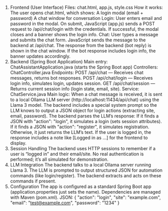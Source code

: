1. Frontend (User Interface)
Files: chat.html, app.js, style.css
How it works:
The user opens chat.html, which shows:
A login modal (email + password)
A chat window for conversation
Login:
User enters email and password in the modal.
On submit, JavaScript (app.js) sends a POST request to /api/chat/login with the credentials.
If successful, the modal closes and a banner shows the login info.
Chat:
User types a message and submits the chat form.
JavaScript sends the message to the backend at /api/chat.
The response from the backend (bot reply) is shown in the chat window.
If the bot response includes login info, the banner updates accordingly.
2. Backend (Spring Boot Application)
Main entry: ChatAssistantApplication.java (starts the Spring Boot app)
Controllers: ChatController.java
Endpoints:
POST /api/chat — Receives chat messages, returns bot responses.
POST /api/chat/login — Receives login info, simulates login, updates session.
GET /api/chat/session — Returns current session info (login state, email, site).
Service: ChatService.java
Main logic:
When a chat message is received, it is sent to a local Ollama LLM server (http://localhost:11434/api/chat) using the Llama 3 model.
The backend includes a special system prompt so the LLM knows to output a JSON object for login actions (extracting site, email, password).
The backend parses the LLM’s response:
If it finds a JSON with "action": "login", it simulates a login (sets session attributes).
If it finds a JSON with "action": "register", it simulates registration.
Otherwise, it just returns the LLM’s text.
If the user is logged in, the response includes a note like [Logged in as ...] for the frontend to display.
3. Session Handling
The backend uses HTTP sessions to remember if a user is “logged in” and their email/site.
No real authentication is performed; it’s all simulated for demonstration.
4. LLM Integration
The backend talks to a local Ollama server running Llama 3.
The LLM is prompted to output structured JSON for automation commands (like login/register).
The backend extracts and acts on these commands if present.
5. Configuration
The app is configured as a standard Spring Boot app (application.properties just sets the name).
Dependencies are managed with Maven (pom.xml).
JSON:
{
  "action": "login",
  "site": "example.com",
  "email": "test@example.com",
  "password": "1234"
}